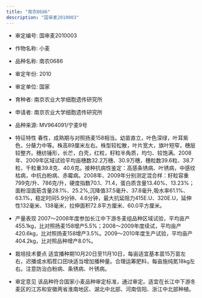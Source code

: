 ```yaml
---
title: "南农0686"
description: "国审麦2010003"
---
```

* 审定编号:  国审麦2010003

*  作物名称:  小麦

*  品种名称:  南农0686

*  审定年份:  2010

*  审定单位:  国家

* 育种者:  南京农业大学细胞遗传研究所

*  申请者:  南京农业大学细胞遗传研究所

*  品种来源:  MV964091/宁麦9号

*  特征特性
春性，成熟期与对照扬麦158相当。幼苗直立，叶色深绿，叶耳紫色，分蘖力中等。株高89厘米左右。株型较松散，叶片宽大，旗叶短窄，穗层较整齐。穗纺锤形，长芒，白壳，红粒，籽粒半角质，均匀、较饱满。2008年、2009年区域试验平均亩穗数32.2万穗、30.9万穗，穗粒数39.6粒、38.7粒，千粒重39.8克、40.6克。接种抗病性鉴定：高感条锈病、叶锈病，中感纹枯病，中抗白粉病、赤霉病。2008年、2009年分别测定混合样：籽粒容重799克/升、786克/升，硬度指数70.1、71.4，蛋白质含量13.40%、13.23%；面粉湿面筋含量28.1%、25.2%,沉降值37.5毫升、37.8毫升,吸水率61.1%、63.1%，稳定时间5.9分钟、4.6分钟，最大抗延阻力415E.U、320E.U，延伸性132毫米、138毫米，拉伸面积72.8平方厘米、60.0平方厘米。  

*  产量表现
 2007～2008年度参加长江中下游冬麦组品种区域试验，平均亩产455.1kg，比对照扬麦158增产5.5%；2008～2009年度续试，平均亩产420.6kg，比对照扬麦158增产3.5%。2009～2010年度生产试验，平均亩产404.2kg，比对照品种增产8.0%。

*  栽培技术要点
适宜播种期10月20日至11月10日，每亩适宜基本苗15万苗左右，迟播或水稻茬口田块适当增加播种量。合理运筹肥料，每亩施纯氮18kg左右。注意防治白粉病、条锈病、叶锈病。

*  审定意见
该品种符合国家小麦品种审定标准，通过审定。适宜在长江中下游冬麦区的江苏和安徽两省淮南地区、湖北中北部、河南信阳、浙江中北部种植。

